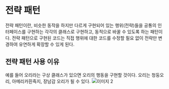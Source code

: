 # 전략 패턴
전략 패턴이란, 비슷한 동작을 하지만 다르게 구현되어 있는 행위(전략)들을 공통의 인터페이스를 구현하는 각각의 클래스로 구현하고, 동적으로 바꿀 수 있도록 하는 패턴이다. 전략 패턴으로 구현된 코드는 직접 행위에 대한 코드를 수정할 필요 없이 전략만 변경하여 유연하게 확장할 수 있게 된다.

## 전략 패턴 사용 이유
예를 들어 오리라는 구상 클래스가 있으면 오리의 행동을 구현할 것이다. 오리는 청둥오리, 아메리카흰죽지, 장남감 오리가 될 수 있다. 
![이미지 2](https://user-images.githubusercontent.com/82018440/232794317-c1ee1234-2b3d-440b-812c-3330a9885730.png)
